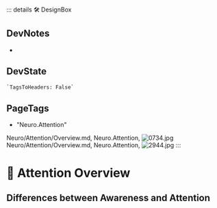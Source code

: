 ::: details 🛠 <dev>DesignBox</dev>

## DevNotes

-

## DevState

```py
`TagsToHeaders: False`
```



<h2>PageTags</h2>

- "Neuro.Attention"

Neuro/Attention/Overview.md, <dev>Neuro.Attention</dev>, ![0734.jpg](/PaperPhoto/0734.jpg)
Neuro/Attention/Overview.md, <dev>Neuro.Attention</dev>, ![2944.jpg](/PaperPhoto/2944.jpg)
:::

# 💜 <neuro>Attention Overview</neuro>

## Differences between Awareness and Attention